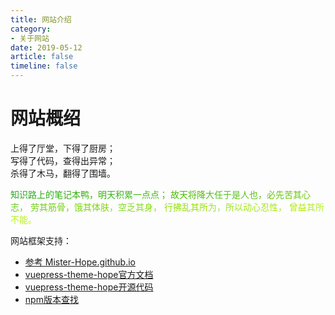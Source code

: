 ```yaml
---
title: 网站介绍
category: 
- 关于网站
date: 2019-05-12
article: false
timeline: false
---
```


# 网站概绍

<p class="about_this_1">上得了厅堂，下得了厨房；<br>写得了代码，查得出异常；<br>杀得了木马，翻得了围墙。</p>

<!-- more -->

<p class="about_this_2"></p>
<font color=#24A91F>知</font><font color=#26AA1C>识</font><font color=#28AB19>路</font><font color=#2AAC16>上</font><font color=#2CAD13>的</font><font color=#2EAE10>笔</font><font color=#30AF0D>记</font><font color=#32B00A>本</font><font color=#34B107>鸭</font><font color=#36B204>，</font><font color=#38B301>明</font><font color=#3AB422>天</font><font color=#3CB51F>积</font><font color=#3EB61C>累</font><font color=#40B719>一</font><font color=#42B816>点</font><font color=#44B913>点</font><font color=#46BA10>；</font><font color=#48BB0D> </font><font color=#4ABC0A>故</font><font color=#4CBD07>天</font><font color=#4EBE04>将</font><font color=#50BF01>降</font><font color=#52C022>大</font><font color=#54C11F>任</font><font color=#56C21C>于</font><font color=#58C319>是</font><font color=#5AC416>人</font><font color=#5CC513>也</font><font color=#5EC610>，</font><font color=#60C70D>必</font><font color=#62C80A>先</font><font color=#64C907>苦</font><font color=#66CA04>其</font><font color=#68CB01>心</font><font color=#6ACC22>志</font><font color=#6CCD1F>，</font><font color=#6ECE1C> </font><font color=#70CF19>劳</font><font color=#72D016>其</font><font color=#74D113>筋</font><font color=#76D210>骨</font><font color=#78D30D>，</font><font color=#7AD40A>饿</font><font color=#7CD507>其</font><font color=#7ED604>体</font><font color=#80D701>肤</font><font color=#82D822>，</font><font color=#84D91F>空</font><font color=#86DA1C>乏</font><font color=#88DB19>其</font><font color=#8ADC16>身</font><font color=#8CDD13>，</font><font color=#8EDE10> </font><font color=#90DF0D>行</font><font color=#92E00A>拂</font><font color=#94E107>乱</font><font color=#96E204>其</font><font color=#98E301>所</font><font color=#9AE422>为</font><font color=#9CE51F>，</font><font color=#9EE61C>所</font><font color=#A0E719>以</font><font color=#A2E816>动</font><font color=#A4E913>心</font><font color=#A6EA10>忍</font><font color=#A8EB0D>性</font><font color=#AAEC0A>，</font><font color=#ACED07> </font><font color=#AEEE04>曾</font><font color=#B0EF01>益</font><font color=#B2F022>其</font><font color=#B4F11F>所</font><font color=#B6F21C>不</font><font color=#B8F319>能</font><font color=#BAF416>。</font>

网站框架支持：

- [参考 Mister-Hope.github.io](https://github.com/Mister-Hope/Mister-Hope.github.io)
- [vuepress-theme-hope官方文档](https://theme-hope.vuejs.press/zh/)
- [vuepress-theme-hope开源代码](https://github.com/vuepress-theme-hope/vuepress-theme-hope)
- [npm版本查找](https://www.npmjs.com/package/vuepress-theme-hope)
